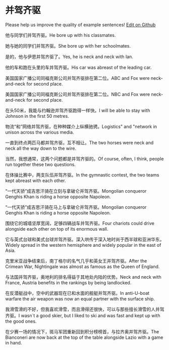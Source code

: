 # 并驾齐驱

Please help us improve the quality of example sentences! [Edit on Github](https://github.com/jiyushe/jiyu-example-sentence-source/blob/main/chinese/bingjiaqiqu.md)

<p><span class="chinese">他与同学们并驾齐驱。</span><span class="english">He bore up with his classmates.</span></p>

<p><span class="chinese">她与她的同学们并驾齐驱。</span><span class="english">She bore up with her schoolmates.</span></p>

<p><span class="chinese">是的，他与伊恩并驾齐驱了。</span><span class="english">Yes, he is neck and neck with Ian.</span></p>

<p><span class="chinese">他的车和跑在头里的车并驾齐驱。</span><span class="english">His car was abreast of the leading car.</span></p>

<p><span class="chinese">美国国家广播公司同福克斯公司并驾齐驱排在第二位。</span><span class="english">ABC and Fox were neck-and-neck for second place.</span></p>

<p><span class="chinese">美国国家广播公司同福克斯公司并驾齐驱排在第二位。</span><span class="english">NBC and Fox were neck-and-neck for second place.</span></p>

<p><span class="chinese">在头50米，我能与约翰逊并驾齐驱跑得一样快。</span><span class="english">I will be able to stay with Johnson in the first 50 metres.</span></p>

<p><span class="chinese">物流“和”网络并驾齐驱，在种种媒介上纵横驰骋。</span><span class="english">Logistics" and "network in unison across the various media.</span></p>

<p><span class="chinese">一直到终点两匹马都并驾齐驱，互不相让。</span><span class="english">The two horses were neck and neck all the way down to the wire.</span></p>

<p><span class="chinese">当然，我想通常，这两个问题都是并驾齐驱的。</span><span class="english">Of course, often, I think, people run together these two questions.</span></p>

<p><span class="chinese">在体操比赛中，两支队伍并驾齐驱。</span><span class="english">In the gymnastic contest, the two teams kept abreast with each other.</span></p>

<p><span class="chinese">“一代天骄”成吉思汗骑在立刻与拿破仑并驾齐驱。</span><span class="english">Mongolian conqueror Genghis Khan is riding a horse opposite Napoleon.</span></p>

<p><span class="chinese">“一代天骄”成吉思汗骑在马上与拿破仑并驾齐驱。</span><span class="english">Mongolian  conqueror Genghis Khan is riding a horse opposite  Napoleon.</span></p>

<p><span class="chinese">围绕它的城墙坚厚宽阔，足够四辆战车并驾齐驱。</span><span class="english">Four chariots could drive alongside each other on top of its enormous wall.</span></p>

<p><span class="chinese">它与英式台球和美式台球并驾齐驱。深入哄传于深入地时尚于西半球和亚洲华东。</span><span class="english">Widely spread in the western hemisphere and widely popular in the east of Asia.</span></p>

<p><span class="chinese">克里米亚战争结束后，南丁格尔的名气几乎和英女王并驾齐驱。</span><span class="english">After the Crimean War, Nightingale was almost as famous as the Queen of England.</span></p>

<p><span class="chinese">与法国并驾齐驱，奥地利的排名得益于其地处内陆的优势。</span><span class="english">Neck and neck with France, Austria benefits in the rankings by being landlocked.</span></p>

<p><span class="chinese">在反潜艇战中，空中的武器现在已和水面的舰艇并驾齐驱。</span><span class="english">In anti-U-boat warfare the air weapon was now an equal partner with the surface ship.</span></p>

<p><span class="chinese">我滑雪滑的不好，但我喜欢滑雪，而且滑得还很快，可以与那些擅长滑雪的人并驾齐驱。</span><span class="english">I wasn`t a good skier, but I liked to ski and was fast and kept up with the good ones.</span></p>

<p><span class="chinese">在少赛一场的情况下，斑马军团重新回到积分榜榜首，与拉齐奥并驾齐驱。</span><span class="english">The Bianconeri are now back at the top of the table alongside Lazio with a game in hand.</span></p>

